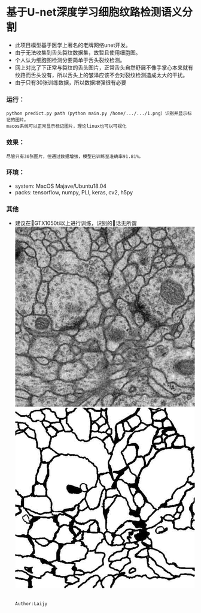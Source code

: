 # 基于U-net深度学习细胞纹路检测语义分割


- 此项目模型基于医学上著名的老牌网络unet开发。
- 由于无法收集到舌头裂纹数据集，故暂且使用细胞图。
- 个人认为细胞图检测分要简单于舌头裂纹检测。
- 网上对比了下正常与裂纹的舌头图片，正常舌头自然舒展不像手掌心本来就有纹路而舌头没有，所以舌头上的皱泽应该不会对裂纹检测造成太大的干扰。
- 由于只有30张训练数据，所以数据增强很有必要


### 运行：
    python predict.py path（python main.py /home/.../.../1.png）识别并显示标记的图片。
    macos系统可以正常显示标记图片，理论linux也可以可视化

### 效果：
    尽管只有30张图片，但通过数据增强，模型已训练至准确率91.81%。

### 环境：

- system: MacOS Majave/Ubuntu18.04
- packs: tensorflow, numpy, PLI, keras, cv2, h5py

### 其他
- 建议在GTX1050ti以上进行训练，识别的话无所谓
![avatar](https://github.com/DreamLay/tougueNet/blob/master/example/train-volume.jpg)
![avatar](https://github.com/DreamLay/tougueNet/blob/master/example/train-labels.jpg)



                                                                Author:Laijy
